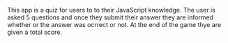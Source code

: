 This app is a quiz for users to to their JavaScript knowledge. The user is asked 5 questions and once they submit their answer they are informed whether or the answer was ocrrect or not. At the end of the game thye are given a total score.